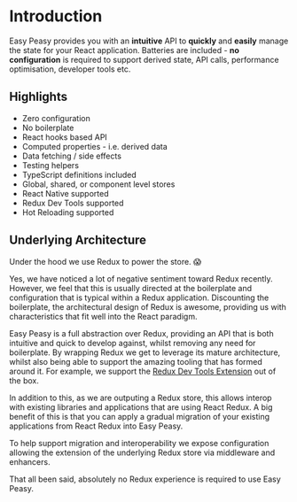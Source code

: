 # Introduction

Easy Peasy provides you with an <strong>intuitive</strong> API to <strong>quickly</strong> and <strong>easily</strong> manage the state for your React application. Batteries are included - <strong>no configuration</strong> is required to support derived state, API calls, performance optimisation, developer tools etc.

## Highlights

  - Zero configuration
  - No boilerplate
  - React hooks based API
  - Computed properties - i.e. derived data
  - Data fetching / side effects
  - Testing helpers
  - TypeScript definitions included
  - Global, shared, or component level stores
  - React Native supported
  - Redux Dev Tools supported
  - Hot Reloading supported

## Underlying Architecture

Under the hood we use Redux to power the store. 😱

Yes, we have noticed a lot of negative sentiment toward Redux recently. However, we feel that this is usually directed at the boilerplate and configuration that is typical within a Redux application. Discounting the boilerplate, the architectural design of Redux is awesome, providing us with characteristics that fit well into the React paradigm.

Easy Peasy is a full abstraction over Redux, providing an API that is both intuitive and quick to develop against, whilst removing any need for boilerplate. By wrapping Redux we get to leverage its mature architecture, whilst also being able to support the amazing tooling that has formed around it. For example, we support the [Redux Dev Tools Extension](https://github.com/zalmoxisus/redux-devtools-extension) out of the box. 

In addition to this, as we are outputing a Redux store, this allows interop with existing libraries and applications that are using React Redux. A big benefit of this is that you can apply a gradual migration of your existing applications from React Redux into Easy Peasy. 

To help support migration and interoperability we expose configuration allowing the extension of the underlying Redux store via middleware and enhancers.

That all been said, absolutely no Redux experience is required to use Easy Peasy.